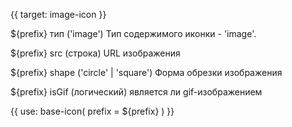 {{ target: image-icon }}

${prefix} тип ('image')
Тип содержимого иконки - 'image'.

${prefix} src (строка)
URL изображения

${prefix} shape ('circle' | 'square')
Форма обрезки изображения

${prefix} isGif (логический)
является ли gif-изображением

{{ use: base-icon(
    prefix = ${prefix}
) }}